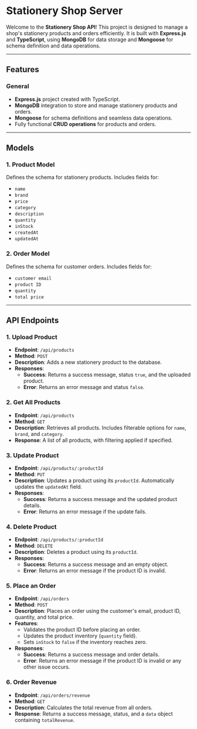 # Stationery Shop Server

Welcome to the **Stationery Shop API**! This project is designed to manage a shop's stationery products and orders efficiently. It is built with **Express.js** and **TypeScript**, using **MongoDB** for data storage and **Mongoose** for schema definition and data operations.

---

## Features

### General
- **Express.js** project created with TypeScript.
- **MongoDB** integration to store and manage stationery products and orders.
- **Mongoose** for schema definitions and seamless data operations.
- Fully functional **CRUD operations** for products and orders.

---

## Models

### 1. **Product Model**
Defines the schema for stationery products. Includes fields for:
- `name`
- `brand`
- `price`
- `category`
- `description`
- `quantity`
- `inStock`
- `createdAt`
- `updatedAt`

### 2. **Order Model**
Defines the schema for customer orders. Includes fields for:
- `customer email`
- `product ID`
- `quantity`
- `total price`

---

## API Endpoints

### 1. **Upload Product**
- **Endpoint**: `/api/products`
- **Method**: `POST`
- **Description**: Adds a new stationery product to the database.
- **Responses**:
  - **Success**: Returns a success message, status `true`, and the uploaded product.
  - **Error**: Returns an error message and status `false`.

### 2. **Get All Products**
- **Endpoint**: `/api/products`
- **Method**: `GET`
- **Description**: Retrieves all products. Includes filterable options for `name`, `brand`, and `category`.
- **Response**: A list of all products, with filtering applied if specified.

### 3. **Update Product**
- **Endpoint**: `/api/products/:productId`
- **Method**: `PUT`
- **Description**: Updates a product using its `productId`. Automatically updates the `updatedAt` field.
- **Responses**:
  - **Success**: Returns a success message and the updated product details.
  - **Error**: Returns an error message if the update fails.

### 4. **Delete Product**
- **Endpoint**: `/api/products/:productId`
- **Method**: `DELETE`
- **Description**: Deletes a product using its `productId`.
- **Responses**:
  - **Success**: Returns a success message and an empty object.
  - **Error**: Returns an error message if the product ID is invalid.

### 5. **Place an Order**
- **Endpoint**: `/api/orders`
- **Method**: `POST`
- **Description**: Places an order using the customer's email, product ID, quantity, and total price.
- **Features**:
  - Validates the product ID before placing an order.
  - Updates the product inventory (`quantity` field).
  - Sets `inStock` to `false` if the inventory reaches zero.
- **Responses**:
  - **Success**: Returns a success message and order details.
  - **Error**: Returns an error message if the product ID is invalid or any other issue occurs.

### 6. **Order Revenue**
- **Endpoint**: `/api/orders/revenue`
- **Method**: `GET`
- **Description**: Calculates the total revenue from all orders.
- **Response**: Returns a success message, status, and a `data` object containing `totalRevenue`.